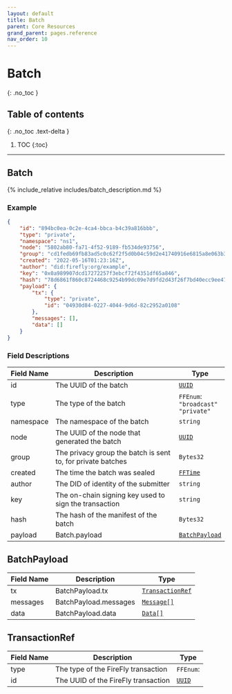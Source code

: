 ```yaml
---
layout: default
title: Batch
parent: Core Resources
grand_parent: pages.reference
nav_order: 10
---
```


# Batch
{: .no_toc }

## Table of contents
{: .no_toc .text-delta }

1. TOC
{:toc}

---
## Batch

{% include_relative includes/batch_description.md %}

### Example

```json
{
    "id": "894bc0ea-0c2e-4ca4-bbca-b4c39a816bbb",
    "type": "private",
    "namespace": "ns1",
    "node": "5802ab80-fa71-4f52-9189-fb534de93756",
    "group": "cd1fedb69fb83ad5c0c62f2f5d0b04c59d2e41740916e6815a8e063b337bd32e",
    "created": "2022-05-16T01:23:16Z",
    "author": "did:firefly:org/example",
    "key": "0x0a989907dcd17272257f3ebcf72f4351df65a846",
    "hash": "78d6861f860c8724468c9254b99dc09e7d9fd2d43f26f7bd40ecc9ee47be384d",
    "payload": {
        "tx": {
            "type": "private",
            "id": "04930d84-0227-4044-9d6d-82c2952a0108"
        },
        "messages": [],
        "data": []
    }
}
```

### Field Descriptions

| Field Name | Description | Type |
|------------|-------------|------|
| id | The UUID of the batch | [`UUID`](simpletypes#uuid) |
| type | The type of the batch | `FFEnum`:<br/>`"broadcast"`<br/>`"private"` |
| namespace | The namespace of the batch | `string` |
| node | The UUID of the node that generated the batch | [`UUID`](simpletypes#uuid) |
| group | The privacy group the batch is sent to, for private batches | `Bytes32` |
| created | The time the batch was sealed | [`FFTime`](simpletypes#fftime) |
| author | The DID of identity of the submitter | `string` |
| key | The on-chain signing key used to sign the transaction | `string` |
| hash | The hash of the manifest of the batch | `Bytes32` |
| payload | Batch.payload | [`BatchPayload`](#batchpayload) |

## BatchPayload

| Field Name | Description | Type |
|------------|-------------|------|
| tx | BatchPayload.tx | [`TransactionRef`](#transactionref) |
| messages | BatchPayload.messages | [`Message[]`](message#message) |
| data | BatchPayload.data | [`Data[]`](data#data) |

## TransactionRef

| Field Name | Description | Type |
|------------|-------------|------|
| type | The type of the FireFly transaction | `FFEnum`: |
| id | The UUID of the FireFly transaction | [`UUID`](simpletypes#uuid) |



